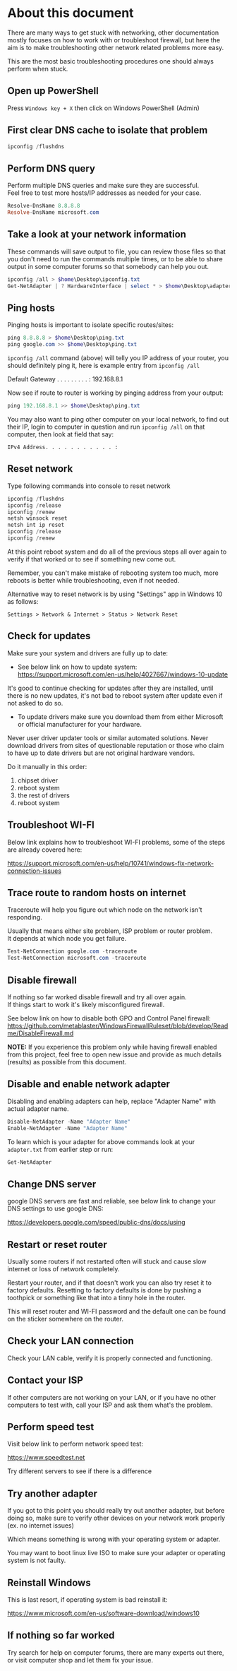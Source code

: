 
# About this document

There are many ways to get stuck with networking, other documentation mostly focuses on how to
work with or troubleshoot firewall, but here the aim is to make troubleshooting other network
related problems more easy.

This are the most basic troubleshooting procedures one should always perform when stuck.

## Open up PowerShell

Press `Windows key + X` then click on Windows PowerShell (Admin)

## First clear DNS cache to isolate that problem

```powershell
ipconfig /flushdns
```

## Perform DNS query

Perform multiple DNS queries and make sure they are successful.\
Feel free to test more hosts/IP addresses as needed for your case.

```powershell
Resolve-DnsName 8.8.8.8
Resolve-DnsName microsoft.com
```

## Take a look at your network information

These commands will save output to file, you can review those files so that you don't need
to run the commands multiple times, or to be able to share output in some computer forums so that
somebody can help you out.

```powershell
ipconfig /all > $home\Desktop\ipconfig.txt
Get-NetAdapter | ? HardwareInterface | select * > $home\Desktop\adapter.txt
```

## Ping hosts

Pinging hosts is important to isolate specific routes/sites:

```powershell
ping 8.8.8.8 > $home\Desktop\ping.txt
ping google.com >> $home\Desktop\ping.txt
```

`ipconfig /all` command (above) will telly you IP address of your router, you should definitely
ping it, here is example entry from `ipconfig /all`

Default Gateway . . . . . . . . . : 192.168.8.1

Now see if route to router is working by pinging address from your output:

```powershell
ping 192.168.8.1 >> $home\Desktop\ping.txt
```

You may also want to ping other computer on your local network, to find out their IP, login to
computer in question and run `ipconfig /all` on that computer, then look at field that say:

`IPv4 Address. . . . . . . . . . . :`

## Reset network

Type following commands into console to reset network

```powershell
ipconfig /flushdns
ipconfig /release
ipconfig /renew
netsh winsock reset
netsh int ip reset
ipconfig /release
ipconfig /renew
```

At this point reboot system and do all of the previous steps all over again to verify if that
worked or to see if something new come out.

Remember, you can't make mistake of rebooting system too much, more reboots is better while
troubleshooting, even if not needed.

Alternative way to reset network is by using "Settings" app in Windows 10 as follows:

`Settings > Network & Internet > Status > Network Reset`

## Check for updates

Make sure your system and drivers are fully up to date:

* See below link on how to update system:
https://support.microsoft.com/en-us/help/4027667/windows-10-update

It's good to continue checking for updates after they are installed, until there is no new updates,
it's not bad to reboot system after update even if not asked to do so.

* To update drivers make sure you download them from either Microsoft or official manufacturer for
your hardware.

Never user driver updater tools or similar automated solutions.
Never download drivers from sites of questionable reputation or those who claim to have up to date
drivers but are not original hardware vendors.

Do it manually in this order:

1. chipset driver
2. reboot system
3. the rest of drivers
4. reboot system

## Troubleshoot WI-FI

Below link explains how to troubleshoot WI-FI problems, some of the steps are already covered here:

https://support.microsoft.com/en-us/help/10741/windows-fix-network-connection-issues

## Trace route to random hosts on internet

Traceroute will help you figure out which node on the network isn't responding.

Usually that means either site problem, ISP problem or router problem.\
It depends at which node you get failure.

```powershell
Test-NetConnection google.com -traceroute
Test-NetConnection microsoft.com -traceroute
```

## Disable firewall

If nothing so far worked disable firewall and try all over again.\
If things start to work it's likely misconfigured firewall.

See below link on how to disable both GPO and Control Panel firewall:
https://github.com/metablaster/WindowsFirewallRuleset/blob/develop/Readme/DisableFirewall.md

**NOTE:** If you experience this problem only while having firewall enabled from this project,
feel free to open new issue and provide as much details (results) as possible from this document.

## Disable and enable network adapter

Disabling and enabling adapters can help, replace "Adapter Name" with actual adapter name.

```powershell
Disable-NetAdapter -Name "Adapter Name"
Enable-NetAdapter -Name "Adapter Name"
```

To learn which is your adapter for above commands look at your `adapter.txt` from earlier step
or run:

```powershell
Get-NetAdapter
```

## Change DNS server

google DNS servers are fast and reliable, see below link to change your DNS settings to use
google DNS:

https://developers.google.com/speed/public-dns/docs/using

## Restart or reset router

Usually some routers if not restarted often will stuck and cause slow internet or loss of network
completely.

Restart your router, and if that doesn't work you can also try reset it to factory defaults.
Resetting to factory defaults is done by pushing a toothpick or something like that into a tinny
hole in the router.

This will reset router and WI-FI password and the default one can be found on the sticker somewhere
on the router.

## Check your LAN connection

Check your LAN cable, verify it is properly connected and functioning.

## Contact your ISP

If other computers are not working on your LAN, or if you have no other computers to test with,
call your ISP and ask them what's the problem.

## Perform speed test

Visit below link to perform network speed test:

https://www.speedtest.net

Try different servers to see if there is a difference

## Try another adapter

If you got to this point you should really try out another adapter, but before doing so, make sure
to verify other devices on your network work properly (ex. no internet issues)

Which means something is wrong with your operating system or adapter.

You may want to boot linux live ISO to make sure your adapter or operating system is not faulty.

## Reinstall Windows

This is last resort, if operating system is bad reinstall it:

https://www.microsoft.com/en-us/software-download/windows10

## If nothing so far worked

Try search for help on computer forums, there are many experts out there,
or visit computer shop and let them fix your issue.
